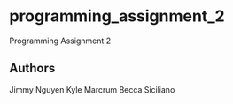 # programming_assignment_2
Programming Assignment 2

## Authors
Jimmy Nguyen 
Kyle Marcrum 
Becca Siciliano 
